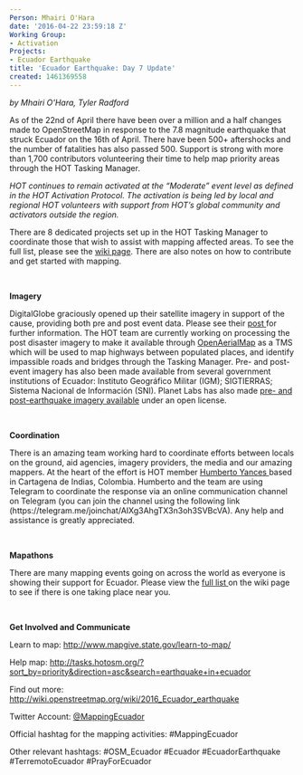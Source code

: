 ```yaml
---
Person: Mhairi O'Hara
date: '2016-04-22 23:59:18 Z'
Working Group:
- Activation
Projects:
- Ecuador Earthquake
title: 'Ecuador Earthquake: Day 7 Update'
created: 1461369558
---
```

<p><em>by Mhairi O'Hara, Tyler Radford</em></p><p>As of the 22nd of April there have been over a million and a half changes made to OpenStreetMap in response to the 7.8 magnitude earthquake that struck Ecuador on the 16th of April. There have been 500+ aftershocks and the number of fatalities has also passed 500. Support is strong with more than 1,700 contributors volunteering their time to help map priority areas through the HOT Tasking Manager.</p><p><em>HOT continues to remain activated at the “Moderate” event level as defined in the HOT Activation Protocol. The activation is being led by local and regional HOT volunteers with support from HOT’s global community and activators outside the region.</em></p><p>There are 8 dedicated projects set up in the HOT Tasking Manager to coordinate those that wish to assist with mapping affected areas. To see the full list, please see the <a href="http://wiki.openstreetmap.org/wiki/2016_Ecuador_earthquake">wiki page</a>. There are also notes on how to contribute and get started with mapping.</p><p>&nbsp;</p><p><strong>Imagery</strong></p><p>DigitalGlobe graciously opened up their satellite imagery in support of the cause, providing both pre and post event data. Please see their <a href="http://www.digitalglobeblog.com/2016/04/19/open-imagery-and-data-to-support-ecuador-earthquake-response/">post </a>for further information. The HOT team are currently working on processing the post disaster imagery to make it available through <a href="https://openaerialmap.org/">OpenAerialMap</a> as a TMS which will be used to map highways between populated places, and identify impassible roads and bridges through the Tasking Manager. Pre- and post-event imagery has also been made available from several government institutions of Ecuador: Instituto Geográfico Militar (IGM); SIGTIERRAS; Sistema Nacional de Información (SNI). Planet Labs has also made <a href="https://www.planet.com/pulse/ecuador-earthquake-data-available-under-open-license/">pre- and post-earthquake imagery available</a> under an open license.</p><p>&nbsp;</p><p><strong>Coordination</strong></p><p>There is an amazing team working hard to coordinate efforts between locals on the ground, aid agencies, imagery providers, the media and our amazing mappers. At the heart of the effort is HOT member <a href="https://hotosm.org/users/hyancesgmailcom">Humberto Yances </a>based in Cartagena de Indias, Colombia. Humberto and the team are using Telegram to coordinate the response via an online communication channel on Telegram (you can join the channel using the following link (https://telegram.me/joinchat/AIXg3AhgTX3n3oh3SVBcVA). Any help and assistance is greatly appreciated.</p><p>&nbsp;</p><p><strong>Mapathons</strong></p><p>There are many mapping events going on across the world as everyone is showing their support for Ecuador. Please view the <a href="http://wiki.openstreetmap.org/wiki/2016_Ecuador_earthquake#Mapathons">full list </a>on the wiki page to see if there is one taking place near you.</p><p>&nbsp;</p><p><strong>Get Involved and Communicate</strong></p><p>Learn to map: <a href="http://www.mapgive.state.gov/learn-to-map/">http://www.mapgive.state.gov/learn-to-map/</a></p><p>Help map: <a href="http://tasks.hotosm.org/?sort_by=priority&amp;direction=asc&amp;search=earthquake+in+ecuador">http://tasks.hotosm.org/?sort_by=priority&amp;direction=asc&amp;search=earthquake+in+ecuador</a></p><p>Find out more: <a href="http://wiki.openstreetmap.org/wiki/2016_Ecuador_earthquake">http://wiki.openstreetmap.org/wiki/2016_Ecuador_earthquake</a></p><p>Twitter Account: <a href="https://twitter.com/mappingecuador">@MappingEcuador</a></p><p>Official hashtag for the mapping activities: #MappingEcuador</p><p>Other relevant hashtags: #OSM_Ecuador #Ecuador #EcuadorEarthquake #TerremotoEcuador #PrayForEcuador</p><p>&nbsp;</p>
